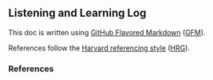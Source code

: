 ## Listening and Learning Log

This doc is written using [GitHub Flavored Markdown][GFM] ([GFM]).

References follow the [Harvard referencing style][HRG] ([HRG]).

### References

[GFM]: https://github.github.com/gfm/ "GitHub Flavored Markdown Spec"
[HRG]: http://webdocs.ucreative.ac.uk/harvard-guide-1547642760012.pdf "UCA Harvard Referencing Guide"
